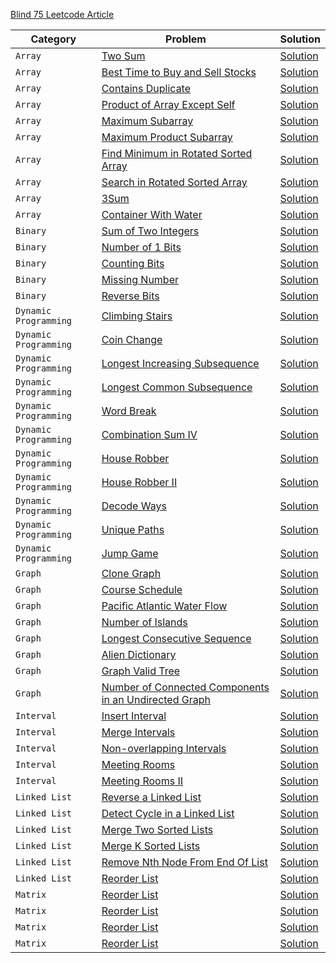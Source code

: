 [Blind 75 Leetcode Article ](https://leetcode.com/discuss/general-discussion/460599/blind-75-leetcode-questions)

| **Category**          | **Problem**                                                                                                                                   | **Solution**                                                           |
| --------------------- | --------------------------------------------------------------------------------------------------------------------------------------------- | ---------------------------------------------------------------------- |
| `Array`               | [Two Sum](https://leetcode.com/problems/two-sum/)                                                                                             | [Solution](./Arrays/01_two_sum.ts)                                     |
| `Array`               | [Best Time to Buy and Sell Stocks](https://leetcode.com/problems/best-time-to-buy-and-sell-stock/)                                            | [Solution](./Arrays/02_best_time_to_buy_and_sell_stock.ts)             |
| `Array`               | [Contains Duplicate](https://leetcode.com/problems/contains-duplicate/)                                                                       | [Solution](./Arrays/03_contains_duplicate.ts)                          |
| `Array`               | [Product of Array Except Self](https://leetcode.com/problems/product-of-array-except-self/)                                                   | [Solution](./Arrays/04_product_of_array_except_self.ts)                |
| `Array`               | [Maximum Subarray](https://leetcode.com/problems/maximum-subarray/)                                                                           | [Solution](./Arrays/05_maximum_subarray.ts)                            |
| `Array`               | [Maximum Product Subarray](https://leetcode.com/problems/maximum-product-subarray/)                                                           | [Solution](./Arrays/06_maximum_product_subarray.ts)                    |
| `Array`               | [Find Minimum in Rotated Sorted Array](https://leetcode.com/problems/find-minimum-in-rotated-sorted-array/)                                   | [Solution](./Arrays/07_find_minimum_in_rotated_sorted_array.ts)        |
| `Array`               | [Search in Rotated Sorted Array](https://leetcode.com/problems/search-in-rotated-sorted-array/)                                               | [Solution](./Arrays/08_search_in_rotated_sorted_array.ts)              |
| `Array`               | [3Sum](https://leetcode.com/problems/3sum/)                                                                                                   | [Solution](./Arrays/09_3Sum.ts)                                        |
| `Array`               | [Container With Water](https://leetcode.com/problems/container-with-most-water/)                                                              | [Solution](./Arrays/10_container_with_most_water.ts)                   |
| `Binary`              | [Sum of Two Integers](https://leetcode.com/problems/sum-of-two-integers/)                                                                     | [Solution](./Binary/01_sum_of_two_integers.ts)                         |
| `Binary`              | [Number of 1 Bits](https://leetcode.com/problems/number-of-1-bits/)                                                                           | [Solution](./Binary/02_number_of_1_bits.ts)                            |
| `Binary`              | [Counting Bits](https://leetcode.com/problems/counting-bits/)                                                                                 | [Solution](./Binary/03_counting_bits.ts)                               |
| `Binary`              | [Missing Number](https://leetcode.com/problems/missing-number/)                                                                               | [Solution](./Binary/04_missing_number.ts)                              |
| `Binary`              | [Reverse Bits](https://leetcode.com/problems/reverse-bits/)                                                                                   | [Solution](./Binary/05_reverse_bits.ts)                                |
| `Dynamic Programming` | [Climbing Stairs](https://leetcode.com/problems/climbing-stairs/)                                                                             | [Solution](./Dynamic-Programming/01_climbing_stairs.ts)                |
| `Dynamic Programming` | [Coin Change](https://leetcode.com/problems/coin-change/)                                                                                     | [Solution](./Dynamic-Programming/02_coin_change.ts)                    |
| `Dynamic Programming` | [Longest Increasing Subsequence](https://leetcode.com/problems/longest-increasing-subsequence/)                                               | [Solution](./Dynamic-Programming/03_longest_increasing_subsequence.ts) |
| `Dynamic Programming` | [Longest Common Subsequence](https://leetcode.com/problems/longest-common-subsequence/)                                                       | [Solution](./Dynamic-Programming/04_longest_common_subsequence.ts)     |
| `Dynamic Programming` | [Word Break](https://leetcode.com/problems/word-break/)                                                                                       | [Solution](./Dynamic-Programming/05_word_break.ts)                     |
| `Dynamic Programming` | [Combination Sum IV](https://leetcode.com/problems/combination-sum-iv/)                                                                       | [Solution](./Dynamic-Programming/06_combination_sum_IV.ts)             |
| `Dynamic Programming` | [House Robber](https://leetcode.com/problems/house-robber/)                                                                                   | [Solution](./Dynamic-Programming/07_house_robber.ts)                   |
| `Dynamic Programming` | [House Robber II](https://leetcode.com/problems/house-robber-ii/)                                                                             | [Solution](./Dynamic-Programming/08_house_robber-II.ts)                |
| `Dynamic Programming` | [Decode Ways](https://leetcode.com/problems/decode-ways/)                                                                                     | [Solution](./Dynamic-Programming/09_decode_ways.ts)                    |
| `Dynamic Programming` | [Unique Paths](https://leetcode.com/problems/unique-paths/)                                                                                   | [Solution](./Dynamic-Programming/10_unique_paths.ts)                   |
| `Dynamic Programming` | [Jump Game](https://leetcode.com/problems/jump-game/)                                                                                         | [Solution](./Dynamic-Programming/11_jump_game.ts)                      |
| `Graph`               | [Clone Graph](https://leetcode.com/problems/clone-graph/)                                                                                     | [Solution](./Graph/01_clone_graph.ts)                                  |
| `Graph`               | [Course Schedule](https://leetcode.com/problems/course-schedule/)                                                                             | [Solution](./Graph/02_course_schedule.ts)                              |
| `Graph`               | [Pacific Atlantic Water Flow](https://leetcode.com/problems/pacific-atlantic-water-flow/)                                                     | [Solution](./Graph/03_pacific_atlantic_water_flow.ts)                  |
| `Graph`               | [Number of Islands](https://leetcode.com/problems/number-of-islands/)                                                                         | [Solution](./Graph/04_number_of_islands.ts)                            |
| `Graph`               | [Longest Consecutive Sequence](https://leetcode.com/problems/longest-consecutive-sequence/)                                                   | [Solution](./Graph/05_longest_consecutive_sequence.ts)                 |
| `Graph`               | [Alien Dictionary](https://leetcode.com/problems/alien-dictionary/)                                                                           | [Solution](./Graph/06_alien_dictionary.ts)                             |
| `Graph`               | [Graph Valid Tree](https://leetcode.com/problems/graph-valid-tree/)                                                                           | [Solution](./Graph/07_graph_valid_tree.ts)                             |
| `Graph`               | [Number of Connected Components in an Undirected Graph](https://leetcode.com/problems/number-of-connected-components-in-an-undirected-graph/) | [Solution](./Graph/08_number_of_provinces.ts)                          |
| `Interval`            | [Insert Interval](https://leetcode.com/problems/insert-interval/)                                                                             | [Solution](./Interval/01_insert_interval.ts)                           |
| `Interval`            | [Merge Intervals](https://leetcode.com/problems/merge-intervals/)                                                                             | [Solution](./Interval/02_merge_intervals.ts)                           |
| `Interval`            | [Non-overlapping Intervals](https://leetcode.com/problems/non-overlapping-intervals/)                                                         | [Solution](./Interval/03_non_overlapping_intervals.ts)                 |
| `Interval`            | [Meeting Rooms](https://leetcode.com/problems/meeting-rooms/)                                                                                 | [Solution](./Interval/04_meeting_rooms.ts)                             |
| `Interval`            | [Meeting Rooms II](https://leetcode.com/problems/meeting-rooms-ii/)                                                                           | [Solution](./Interval/05_meeting_rooms_II.ts)                          |
| `Linked List`         | [Reverse a Linked List](https://leetcode.com/problems/meeting-rooms-ii/)                                                                      | [Solution](./Linked-List/01_reverse_linked_list.ts)                    |
| `Linked List`         | [Detect Cycle in a Linked List](https://leetcode.com/problems/linked-list-cycle/)                                                             | [Solution](./Linked-List/02_linked_list_cycle.ts)                      |
| `Linked List`         | [Merge Two Sorted Lists](https://leetcode.com/problems/merge-two-sorted-lists/)                                                               | [Solution](./Linked-List/03_merge_two_sorted_lists.ts)                 |
| `Linked List`         | [Merge K Sorted Lists](https://leetcode.com/problems/merge-k-sorted-lists/)                                                                   | [Solution](./Linked-List/04_merge_k_sorted_list.ts)                    |
| `Linked List`         | [Remove Nth Node From End Of List](https://leetcode.com/problems/remove-nth-node-from-end-of-list/)                                           | [Solution](./Linked-List/05_remove_Nth_node_from_end_of_list.ts)       |
| `Linked List`         | [Reorder List](https://leetcode.com/problems/reorder-list/)                                                                                   | [Solution](./Linked-List/06_reorder_list.ts)                           |
| `Matrix`              | [Reorder List](https://leetcode.com/problems/set-matrix-zeroes/)                                                                              | [Solution](./Matrix/01_set_matrix_zeroes.ts)                           |
| `Matrix`              | [Reorder List](https://leetcode.com/problems/spiral-matrix/)                                                                                  | [Solution](./Matrix/02_spiral_matrix.ts)                               |
| `Matrix`              | [Reorder List](https://leetcode.com/problems/rotate-image/)                                                                                   | [Solution](./Matrix/03_rotate_image.ts)                                |
| `Matrix`              | [Reorder List](https://leetcode.com/problems/word-search/)                                                                                    | [Solution](./Matrix/04_word-search.ts)                                 |
